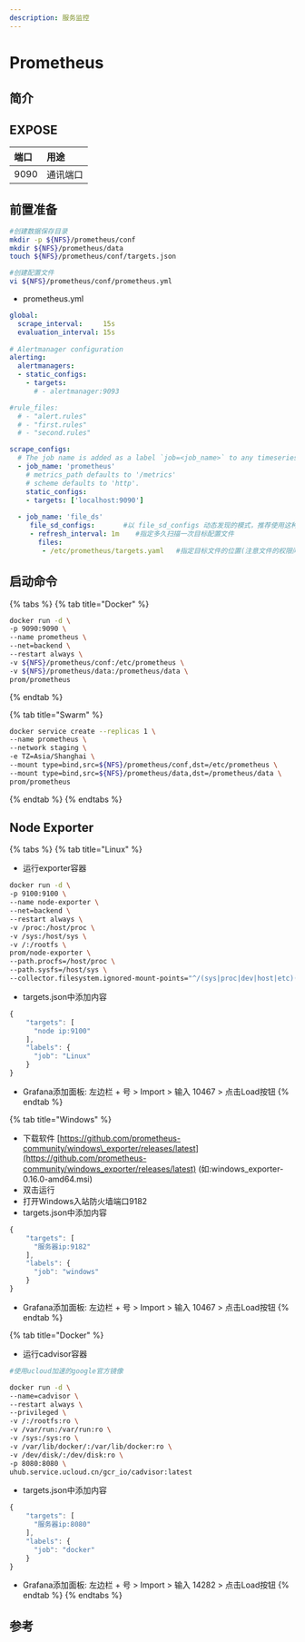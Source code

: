 ```yaml
---
description: 服务监控
---
```


# Prometheus

## 简介



## EXPOSE

| 端口 | 用途 |
| :--- | :--- |
| 9090 | 通讯端口 |



## 前置准备

```bash
#创建数据保存目录
mkdir -p ${NFS}/prometheus/conf
mkdir ${NFS}/prometheus/data
touch ${NFS}/prometheus/conf/targets.json

#创建配置文件
vi ${NFS}/prometheus/conf/prometheus.yml
```

* prometheus.yml

```yaml
global:
  scrape_interval:     15s
  evaluation_interval: 15s
  
# Alertmanager configuration
alerting:
  alertmanagers:
  - static_configs:
    - targets:
      # - alertmanager:9093

#rule_files:
  # - "alert.rules"
  # - "first.rules"
  # - "second.rules"

scrape_configs:
  # The job name is added as a label `job=<job_name>` to any timeseries scraped from this config.
  - job_name: 'prometheus'
    # metrics_path defaults to '/metrics'
    # scheme defaults to 'http'.
    static_configs:
    - targets: ['localhost:9090']
    
  - job_name: 'file_ds'
     file_sd_configs:       #以 file_sd_configs 动态发现的模式，推荐使用这种方式，可以实现热添加
     - refresh_interval: 1m    #指定多久扫描一次目标配置文件
       files:
        - /etc/prometheus/targets.yaml   #指定目标文件的位置(注意文件的权限问题)
```

## 启动命令

{% tabs %}
{% tab title="Docker" %}
```bash
docker run -d \
-p 9090:9090 \
--name prometheus \
--net=backend \
--restart always \
-v ${NFS}/prometheus/conf:/etc/prometheus \
-v ${NFS}/prometheus/data:/prometheus/data \
prom/prometheus
```
{% endtab %}

{% tab title="Swarm" %}
```bash
docker service create --replicas 1 \
--name prometheus \
--network staging \
-e TZ=Asia/Shanghai \
--mount type=bind,src=${NFS}/prometheus/conf,dst=/etc/prometheus \
--mount type=bind,src=${NFS}/prometheus/data,dst=/prometheus/data \
prom/prometheus
```
{% endtab %}
{% endtabs %}

## Node Exporter

{% tabs %}
{% tab title="Linux" %}
* 运行exporter容器

```bash
docker run -d \
-p 9100:9100 \
--name node-exporter \
--net=backend \
--restart always \
-v /proc:/host/proc \
-v /sys:/host/sys \
-v /:/rootfs \
prom/node-exporter \
--path.procfs=/host/proc \
--path.sysfs=/host/sys \
--collector.filesystem.ignored-mount-points="^/(sys|proc|dev|host|etc)($|/)"
```

* targets.json中添加内容

```javascript
{
    "targets": [
      "node ip:9100"
    ],
    "labels": {
      "job": "Linux"
    }
}
```

* Grafana添加面板: 左边栏 + 号 &gt; Import &gt; 输入 10467 &gt; 点击Load按钮
{% endtab %}

{% tab title="Windows" %}
* 下载软件 [https://github.com/prometheus-community/windows\_exporter/releases/latest](https://github.com/prometheus-community/windows_exporter/releases/latest) \(如:windows\_exporter-0.16.0-amd64.msi\)
* 双击运行
* 打开Windows入站防火墙端口9182
* targets.json中添加内容

```javascript
{
    "targets": [
      "服务器ip:9182"
    ],
    "labels": {
      "job": "windows"
    }
}
```

* Grafana添加面板: 左边栏 + 号 &gt; Import &gt; 输入 10467 &gt; 点击Load按钮
{% endtab %}

{% tab title="Docker" %}
* 运行cadvisor容器

```bash
#使用ucloud加速的google官方镜像

docker run -d \
--name=cadvisor \
--restart always \
--privileged \
-v /:/rootfs:ro \
-v /var/run:/var/run:ro \
-v /sys:/sys:ro \
-v /var/lib/docker/:/var/lib/docker:ro \
-v /dev/disk/:/dev/disk:ro \
-p 8080:8080 \
uhub.service.ucloud.cn/gcr_io/cadvisor:latest
```

* targets.json中添加内容

```javascript
{
    "targets": [
      "服务器ip:8080"
    ],
    "labels": {
      "job": "docker"
    }
}
```

* Grafana添加面板: 左边栏 + 号 &gt; Import &gt; 输入 14282 &gt; 点击Load按钮
{% endtab %}
{% endtabs %}



## 参考

